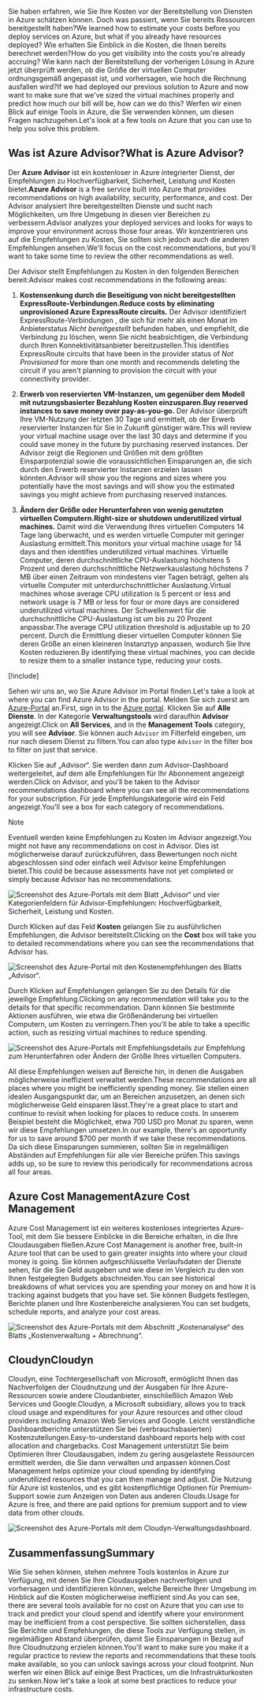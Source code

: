 <span data-ttu-id="c65a6-101">Sie haben erfahren, wie Sie Ihre Kosten vor der Bereitstellung von Diensten in Azure schätzen können. Doch was passiert, wenn Sie bereits Ressourcen bereitgestellt haben?</span><span class="sxs-lookup"><span data-stu-id="c65a6-101">We learned how to estimate your costs before you deploy services on Azure, but what if you already have resources deployed?</span></span> <span data-ttu-id="c65a6-102">Wie erhalten Sie Einblick in die Kosten, die Ihnen bereits berechnet werden?</span><span class="sxs-lookup"><span data-stu-id="c65a6-102">How do you get visibility into the costs you're already accruing?</span></span> <span data-ttu-id="c65a6-103">Wie kann nach der Bereitstellung der vorherigen Lösung in Azure jetzt überprüft werden, ob die Größe der virtuellen Computer ordnungsgemäß angepasst ist, und vorhersagen, wie hoch die Rechnung ausfallen wird?</span><span class="sxs-lookup"><span data-stu-id="c65a6-103">If we had deployed our previous solution to Azure and now want to make sure that we've sized the virtual machines properly and predict how much our bill will be, how can we do this?</span></span> <span data-ttu-id="c65a6-104">Werfen wir einen Blick auf einige Tools in Azure, die Sie verwenden können, um diesen Fragen nachzugehen.</span><span class="sxs-lookup"><span data-stu-id="c65a6-104">Let's look at a few tools on Azure that you can use to help you solve this problem.</span></span>

## <a name="what-is-azure-advisor"></a><span data-ttu-id="c65a6-105">Was ist Azure Advisor?</span><span class="sxs-lookup"><span data-stu-id="c65a6-105">What is Azure Advisor?</span></span>

<span data-ttu-id="c65a6-106">Der **Azure Advisor** ist ein kostenloser in Azure integrierter Dienst, der Empfehlungen zu Hochverfügbarkeit, Sicherheit, Leistung und Kosten bietet.</span><span class="sxs-lookup"><span data-stu-id="c65a6-106">**Azure Advisor** is a free service built into Azure that provides recommendations on high availability, security, performance, and cost.</span></span> <span data-ttu-id="c65a6-107">Der Advisor analysiert Ihre bereitgestellten Dienste und sucht nach Möglichkeiten, um Ihre Umgebung in diesen vier Bereichen zu verbessern.</span><span class="sxs-lookup"><span data-stu-id="c65a6-107">Advisor analyzes your deployed services and looks for ways to improve your environment across those four areas.</span></span> <span data-ttu-id="c65a6-108">Wir konzentrieren uns auf die Empfehlungen zu Kosten, Sie sollten sich jedoch auch die anderen Empfehlungen ansehen.</span><span class="sxs-lookup"><span data-stu-id="c65a6-108">We'll focus on the cost recommendations, but you'll want to take some time to review the other recommendations as well.</span></span>

<span data-ttu-id="c65a6-109">Der Advisor stellt Empfehlungen zu Kosten in den folgenden Bereichen bereit:</span><span class="sxs-lookup"><span data-stu-id="c65a6-109">Advisor makes cost recommendations in the following areas:</span></span>

1. <span data-ttu-id="c65a6-110">**Kostensenkung durch die Beseitigung von nicht bereitgestellten ExpressRoute-Verbindungen.**</span><span class="sxs-lookup"><span data-stu-id="c65a6-110">**Reduce costs by eliminating unprovisioned Azure ExpressRoute circuits.**</span></span>
    <span data-ttu-id="c65a6-111">Der Advisor identifiziert ExpressRoute-Verbindungen , die sich für mehr als einen Monat im Anbieterstatus *Nicht bereitgestellt* befunden haben, und empfiehlt, die Verbindung zu löschen, wenn Sie nicht beabsichtigen, die Verbindung durch Ihren Konnektivitätsanbieter bereitzustellen.</span><span class="sxs-lookup"><span data-stu-id="c65a6-111">This identifies ExpressRoute circuits that have been in the provider status of *Not Provisioned* for more than one month and recommends deleting the circuit if you aren't planning to provision the circuit with your connectivity provider.</span></span>

1. <span data-ttu-id="c65a6-112">**Erwerb von reservierten VM-Instanzen, um gegenüber dem Modell mit nutzungsbasierter Bezahlung Kosten einzusparen.**</span><span class="sxs-lookup"><span data-stu-id="c65a6-112">**Buy reserved instances to save money over pay-as-you-go.**</span></span>
    <span data-ttu-id="c65a6-113">Der Advisor überprüft Ihre VM-Nutzung der letzten 30 Tage und ermittelt, ob der Erwerb reservierter Instanzen für Sie in Zukunft günstiger wäre.</span><span class="sxs-lookup"><span data-stu-id="c65a6-113">This will review your virtual machine usage over the last 30 days and determine if you could save money in the future by purchasing reserved instances.</span></span> <span data-ttu-id="c65a6-114">Der Advisor zeigt die Regionen und Größen mit dem größten Einsparpotenzial sowie die voraussichtlichen Einsparungen an, die sich durch den Erwerb reservierter Instanzen erzielen lassen könnten.</span><span class="sxs-lookup"><span data-stu-id="c65a6-114">Advisor will show you the regions and sizes where you potentially have the most savings and will show you the estimated savings you might achieve from purchasing reserved instances.</span></span>

1. <span data-ttu-id="c65a6-115">**Ändern der Größe oder Herunterfahren von wenig genutzten virtuellen Computern.**</span><span class="sxs-lookup"><span data-stu-id="c65a6-115">**Right-size or shutdown underutilized virtual machines.**</span></span>
    <span data-ttu-id="c65a6-116">Damit wird die Verwendung Ihres virtuellen Computers 14 Tage lang überwacht, und es werden virtuelle Computer mit geringer Auslastung ermittelt.</span><span class="sxs-lookup"><span data-stu-id="c65a6-116">This monitors your virtual machine usage for 14 days and then identifies underutilized virtual machines.</span></span> <span data-ttu-id="c65a6-117">Virtuelle Computer, deren durchschnittliche CPU-Auslastung höchstens 5 Prozent und deren durchschnittliche Netzwerkauslastung höchstens 7 MB über einen Zeitraum von mindestens vier Tagen beträgt, gelten als virtuelle Computer mit unterdurchschnittlicher Auslastung.</span><span class="sxs-lookup"><span data-stu-id="c65a6-117">Virtual machines whose average CPU utilization is 5 percent or less and network usage is 7 MB or less for four or more days are considered underutilized virtual machines.</span></span> <span data-ttu-id="c65a6-118">Der Schwellenwert für die durchschnittliche CPU-Auslastung ist um bis zu 20 Prozent anpassbar.</span><span class="sxs-lookup"><span data-stu-id="c65a6-118">The average CPU utilization threshold is adjustable up to 20 percent.</span></span> <span data-ttu-id="c65a6-119">Durch die Ermittlung dieser virtuellen Computer können Sie deren Größe an einen kleineren Instanztyp anpassen, wodurch Sie Ihre Kosten reduzieren.</span><span class="sxs-lookup"><span data-stu-id="c65a6-119">By identifying these virtual machines, you can decide to resize them to a smaller instance type, reducing your costs.</span></span>

[!include[](../../../includes/azure-sandbox-activate.md)]

<span data-ttu-id="c65a6-120">Sehen wir uns an, wo Sie Azure Advisor im Portal finden.</span><span class="sxs-lookup"><span data-stu-id="c65a6-120">Let's take a look at where you can find Azure Advisor in the portal.</span></span> <span data-ttu-id="c65a6-121">Melden Sie sich zuerst am [Azure-Portal](https://portal.azure.com?azure-portal=true) an.</span><span class="sxs-lookup"><span data-stu-id="c65a6-121">First, sign in to the [Azure portal](https://portal.azure.com?azure-portal=true).</span></span> <span data-ttu-id="c65a6-122">Klicken Sie auf **Alle Dienste**. In der Kategorie **Verwaltungstools** wird daraufhin **Advisor** angezeigt.</span><span class="sxs-lookup"><span data-stu-id="c65a6-122">Click on **All Services**, and in the **Management Tools** category, you will see **Advisor**.</span></span> <span data-ttu-id="c65a6-123">Sie können auch `Advisor` im Filterfeld eingeben, um nur nach diesem Dienst zu filtern.</span><span class="sxs-lookup"><span data-stu-id="c65a6-123">You can also type `Advisor` in the filter box to filter on just that service.</span></span>

<span data-ttu-id="c65a6-124">Klicken Sie auf „Advisor“. Sie werden dann zum Advisor-Dashboard weitergeleitet, auf dem alle Empfehlungen für Ihr Abonnement angezeigt werden.</span><span class="sxs-lookup"><span data-stu-id="c65a6-124">Click on Advisor, and you'll be taken to the Advisor recommendations dashboard where you can see all the recommendations for your subscription.</span></span> <span data-ttu-id="c65a6-125">Für jede Empfehlungskategorie wird ein Feld angezeigt.</span><span class="sxs-lookup"><span data-stu-id="c65a6-125">You'll see a box for each category of recommendations.</span></span>

> [!NOTE]
> <span data-ttu-id="c65a6-126">Eventuell werden keine Empfehlungen zu Kosten im Advisor angezeigt.</span><span class="sxs-lookup"><span data-stu-id="c65a6-126">You might not have any recommendations on cost in Advisor.</span></span> <span data-ttu-id="c65a6-127">Dies ist möglicherweise darauf zurückzuführen, dass Bewertungen noch nicht abgeschlossen sind oder einfach weil Advisor keine Empfehlungen bietet.</span><span class="sxs-lookup"><span data-stu-id="c65a6-127">This could be because assessments have not yet completed or simply because Advisor has no recommendations.</span></span>

![Screenshot des Azure-Portals mit dem Blatt „Advisor“ und vier Kategorienfeldern für Advisor-Empfehlungen: Hochverfügbarkeit, Sicherheit, Leistung und Kosten.](../media/3-advisor-recommendations.png)

<span data-ttu-id="c65a6-129">Durch Klicken auf das Feld **Kosten** gelangen Sie zu ausführlichen Empfehlungen, die Advisor bereitstellt.</span><span class="sxs-lookup"><span data-stu-id="c65a6-129">Clicking on the **Cost** box will take you to detailed recommendations where you can see the recommendations that Advisor has.</span></span>

![Screenshot des Azure-Portal mit den Kostenempfehlungen des Blatts „Advisor“.](../media/3-advisor-cost-recommendations.png)

<span data-ttu-id="c65a6-131">Durch Klicken auf Empfehlungen gelangen Sie zu den Details für die jeweilige Empfehlung.</span><span class="sxs-lookup"><span data-stu-id="c65a6-131">Clicking on any recommendation will take you to the details for that specific recommendation.</span></span> <span data-ttu-id="c65a6-132">Dann können Sie bestimmte Aktionen ausführen, wie etwa die Größenänderung bei virtuellen Computern, um Kosten zu verringern.</span><span class="sxs-lookup"><span data-stu-id="c65a6-132">Then you'll be able to take a specific action, such as resizing virtual machines to reduce spending.</span></span>

![Screenshot des Azure-Portals mit Empfehlungsdetails zur Empfehlung zum Herunterfahren oder Ändern der Größe Ihres virtuellen Computers.](../media/3-advisor-resize-vm.png)

<span data-ttu-id="c65a6-134">All diese Empfehlungen weisen auf Bereiche hin, in denen die Ausgaben möglicherweise ineffizient verwaltet werden.</span><span class="sxs-lookup"><span data-stu-id="c65a6-134">These recommendations are all places where you might be inefficiently spending money.</span></span> <span data-ttu-id="c65a6-135">Sie stellen einen idealen Ausgangspunkt dar, um an Bereichen anzusetzen, an denen sich möglicherweise Geld einsparen lässt.</span><span class="sxs-lookup"><span data-stu-id="c65a6-135">They're a great place to start and continue to revisit when looking for places to reduce costs.</span></span> <span data-ttu-id="c65a6-136">In unserem Beispiel besteht die Möglichkeit, etwa 700 USD pro Monat zu sparen, wenn wir diese Empfehlungen umsetzen.</span><span class="sxs-lookup"><span data-stu-id="c65a6-136">In our example, there's an opportunity for us to save around $700 per month if we take these recommendations.</span></span> <span data-ttu-id="c65a6-137">Da sich diese Einsparungen summieren, sollten Sie in regelmäßigen Abständen auf Empfehlungen für alle vier Bereiche prüfen.</span><span class="sxs-lookup"><span data-stu-id="c65a6-137">This savings adds up, so be sure to review this periodically for recommendations across all four areas.</span></span>

## <a name="azure-cost-management"></a><span data-ttu-id="c65a6-138">Azure Cost Management</span><span class="sxs-lookup"><span data-stu-id="c65a6-138">Azure Cost Management</span></span>

<span data-ttu-id="c65a6-139">Azure Cost Management ist ein weiteres kostenloses integriertes Azure-Tool, mit dem Sie bessere Einblicke in die Bereiche erhalten, in die Ihre Cloudausgaben fließen.</span><span class="sxs-lookup"><span data-stu-id="c65a6-139">Azure Cost Management is another free, built-in Azure tool that can be used to gain greater insights into where your cloud money is going.</span></span> <span data-ttu-id="c65a6-140">Sie können aufgeschlüsselte Verlaufsdaten der Dienste sehen, für die Sie Geld ausgeben und wie diese im Vergleich zu den von Ihnen festgelegten Budgets abschneiden.</span><span class="sxs-lookup"><span data-stu-id="c65a6-140">You can see historical breakdowns of what services you are spending your money on and how it is tracking against budgets that you have set.</span></span> <span data-ttu-id="c65a6-141">Sie können Budgets festlegen, Berichte planen und Ihre Kostenbereiche analysieren.</span><span class="sxs-lookup"><span data-stu-id="c65a6-141">You can set budgets, schedule reports, and analyze your cost areas.</span></span>

![Screenshot des Azure-Portals mit dem Abschnitt „Kostenanalyse“ des Blatts „Kostenverwaltung + Abrechnung“.](../media/3-cost-management.png)

## <a name="cloudyn"></a><span data-ttu-id="c65a6-143">Cloudyn</span><span class="sxs-lookup"><span data-stu-id="c65a6-143">Cloudyn</span></span>

<span data-ttu-id="c65a6-144">Cloudyn, eine Tochtergesellschaft von Microsoft, ermöglicht Ihnen das Nachverfolgen der Cloudnutzung und der Ausgaben für Ihre Azure-Ressourcen sowie andere Cloudanbieter, einschließlich Amazon Web Services und Google.</span><span class="sxs-lookup"><span data-stu-id="c65a6-144">Cloudyn, a Microsoft subsidiary, allows you to track cloud usage and expenditures for your Azure resources and other cloud providers including Amazon Web Services and Google.</span></span> <span data-ttu-id="c65a6-145">Leicht verständliche Dashboardberichte unterstützen Sie bei (verbrauchsbasierten) Kostenzuteilungen.</span><span class="sxs-lookup"><span data-stu-id="c65a6-145">Easy-to-understand dashboard reports help with cost allocation and chargebacks.</span></span> <span data-ttu-id="c65a6-146">Cost Management unterstützt Sie beim Optimieren Ihrer Cloudausgaben, indem zu gering ausgelastete Ressourcen ermittelt werden, die Sie dann verwalten und anpassen können.</span><span class="sxs-lookup"><span data-stu-id="c65a6-146">Cost Management helps optimize your cloud spending by identifying underutilized resources that you can then manage and adjust.</span></span> <span data-ttu-id="c65a6-147">Die Nutzung für Azure ist kostenlos, und es gibt kostenpflichtige Optionen für Premium-Support sowie zum Anzeigen von Daten aus anderen Clouds.</span><span class="sxs-lookup"><span data-stu-id="c65a6-147">Usage for Azure is free, and there are paid options for premium support and to view data from other clouds.</span></span>

![Screenshot des Azure-Portals mit dem Cloudyn-Verwaltungsdashboard.](../media/3-cloudyn-mgt-dash.png)

## <a name="summary"></a><span data-ttu-id="c65a6-149">Zusammenfassung</span><span class="sxs-lookup"><span data-stu-id="c65a6-149">Summary</span></span>

<span data-ttu-id="c65a6-150">Wie Sie sehen können, stehen mehrere Tools kostenlos in Azure zur Verfügung, mit denen Sie Ihre Cloudausgaben nachverfolgen und vorhersagen und identifizieren können, welche Bereiche Ihrer Umgebung im Hinblick auf die Kosten möglicherweise ineffizient sind.</span><span class="sxs-lookup"><span data-stu-id="c65a6-150">As you can see, there are several tools available for no cost on Azure that you can use to track and predict your cloud spend and identify where your environment may be inefficient from a cost perspective.</span></span> <span data-ttu-id="c65a6-151">Sie sollten sicherstellen, dass Sie Berichte und Empfehlungen, die diese Tools zur Verfügung stellen, in regelmäßigen Abstand überprüfen, damit Sie Einsparungen in Bezug auf Ihre Cloudnutzung erzielen können.</span><span class="sxs-lookup"><span data-stu-id="c65a6-151">You'll want to make sure you make it a regular practice to review the reports and recommendations that these tools make available, so you can unlock savings across your cloud footprint.</span></span> <span data-ttu-id="c65a6-152">Nun werfen wir einen Blick auf einige Best Practices, um die Infrastrukturkosten zu senken.</span><span class="sxs-lookup"><span data-stu-id="c65a6-152">Now let's take a look at some best practices to reduce your infrastructure costs.</span></span>
